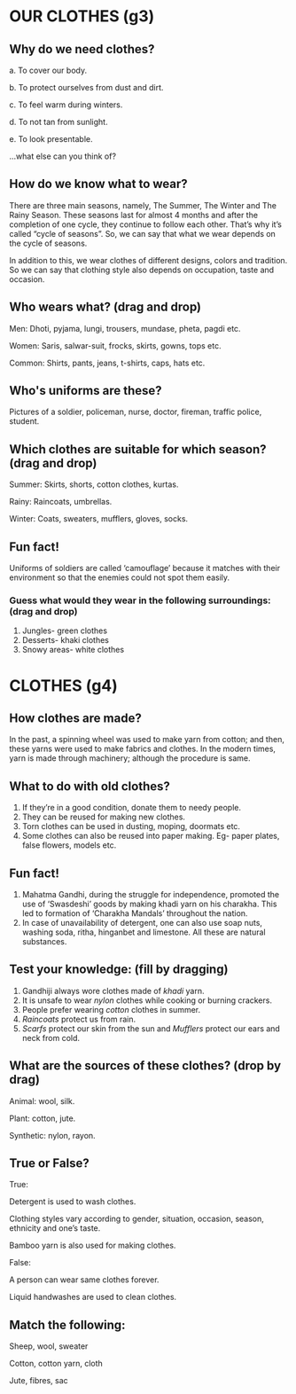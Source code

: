 # OUR CLOTHES (g3)

## Why do we need clothes?

a. To cover our body.

b. To protect ourselves from dust and dirt.

c. To feel warm during winters.

d. To not tan from sunlight.

e. To look presentable.

...what else can you think of?
    
## How do we know what to wear?

There are three main seasons, namely, The Summer, The Winter and The Rainy Season. These seasons last for almost 4 months and after the completion of one cycle, they continue to follow each other. That’s why it’s called “cycle of seasons”.
So, we can say that what we wear depends on the cycle of seasons.

In addition to this, we wear clothes of different designs, colors and tradition. So we can say that clothing style also depends on occupation, taste and occasion. 

## Who wears what? (drag and drop)

Men: Dhoti, pyjama, lungi, trousers, mundase, pheta, pagdi etc.

Women: Saris, salwar-suit, frocks, skirts, gowns, tops etc.

Common: Shirts, pants, jeans, t-shirts, caps, hats etc.

## Who's uniforms are these?

Pictures of a soldier, policeman, nurse, doctor, fireman, traffic police, student.

## Which clothes are suitable for which season? (drag and drop)

Summer: Skirts, shorts, cotton clothes, kurtas.

Rainy: Raincoats, umbrellas.

Winter: Coats, sweaters, mufflers, gloves, socks.

## Fun fact!

Uniforms of soldiers are called ‘camouflage’ because it matches with their environment so that the enemies could not spot them easily.

### Guess what would they wear in the following surroundings: (drag and drop)

1.	Jungles- green clothes
2.	Desserts- khaki clothes
3.	Snowy areas- white clothes

# CLOTHES (g4)

## How clothes are made?

In the past, a spinning wheel was used to make yarn from cotton; and then, these yarns were used to make fabrics and clothes. In the modern times, yarn is made through machinery; although the procedure is same.

## What to do with old clothes?

1.	If they’re in a good condition, donate them to needy people.
2.	They can be reused for making new clothes.
3.	Torn clothes can be used in dusting, moping, doormats etc.
4.	Some clothes can also be reused into paper making.
Eg- paper plates, false flowers, models etc.

## Fun fact!

1.	Mahatma Gandhi, during the struggle for independence, promoted the use of ‘Swasdeshi’ goods by making khadi yarn on his charakha. This led to formation of ‘Charakha Mandals’ throughout the nation.
2.	In case of unavailability of detergent, one can also use soap nuts, washing soda, ritha, hinganbet and limestone. All these are natural substances.

## Test your knowledge: (fill by dragging)

1.	Gandhiji always wore clothes made of *khadi* yarn.
2.	It is unsafe to wear *nylon* clothes while cooking or burning crackers.
3.	People prefer wearing *cotton* clothes in summer.
4.	*Raincoats* protect us from rain.
5.	*Scarfs* protect our skin from the sun and *Mufflers* protect our ears and neck from cold.

## What are the sources of these clothes? (drop by drag) 

Animal: wool, silk.

Plant: cotton, jute.

Synthetic: nylon, rayon.

## True or False?

True:

Detergent is used to wash clothes.

Clothing styles vary according to gender, situation, occasion, season, ethnicity and one’s taste.

Bamboo yarn is also used for making clothes.

False:

A person can wear same clothes forever.

Liquid handwashes are used to clean clothes.

## Match the following:

Sheep, wool, sweater

Cotton, cotton yarn, cloth

Jute, fibres, sac
